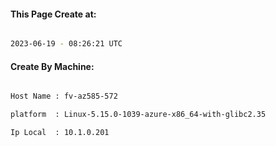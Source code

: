 
   
#### This Page Create at:

```bash

2023-06-19 - 08:26:21 UTC

```

#### Create By Machine:

```bash

Host Name : fv-az585-572

platform  : Linux-5.15.0-1039-azure-x86_64-with-glibc2.35

Ip Local  : 10.1.0.201

```

